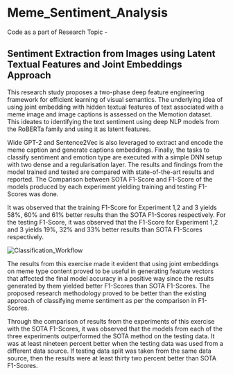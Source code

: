 # Meme_Sentiment_Analysis

Code as a part of Research Topic - 
##  Sentiment Extraction from Images using Latent Textual Features and Joint Embeddings Approach

This research study proposes a two-phase deep feature engineering framework for efficient learning of visual semantics. The underlying idea of using joint embedding with hidden textual features of text associated with a meme image and image captions is assessed on the Memotion dataset. This ideates to identifying the text sentiment using deep NLP models from the RoBERTa family and using it as latent features.

Wide GPT-2 and Sentence2Vec is also leveraged to extract and encode the meme caption and generate captions embeddings. Finally, the tasks to classify sentiment and emotion type are executed with a simple DNN setup with two dense and a regularisation layer. The results and findings from the model trained and tested are compared with state-of-the-art results and reported. The Comparison between SOTA F1-Score and F1-Score of the models produced by each experiment yielding training and testing F1-Scores was done. 

It was observed that the training F1-Score for Experiment 1,2 and 3 yields 58%, 60% and 61% better results than the SOTA F1-Scores respectively. For the testing F1-Score, it was observed that the F1-Score for Experiment 1,2 and 3 yields 19%, 32% and 33% better results than SOTA F1-Scores respectively.

![Classification_Workflow](https://user-images.githubusercontent.com/5952578/187350484-fc4c1284-23d8-45c7-a7f1-7bf9a541fb10.PNG)

The results from this exercise made it evident that using joint embeddings on meme type content proved to be useful in generating feature vectors that affected the final model accuracy in  a positive way since the results generated by them yielded better F1-Scores than SOTA F1-Scores. The proposed research methodology proved to be better than the existing approach of classifying meme sentiment as per the comparison in F1-Scores. 

Through the comparison of results from the experiments of this exercise with the SOTA F1-Scores, it was observed that the models from each of the three experiments outperformed the SOTA method on the testing data. It was at least nineteen percent better when the testing data was used from a different data source. If testing data split was taken from the same data source, then the results were at least thirty two percent better than SOTA F1-Scores.

